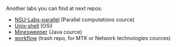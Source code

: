 Another labs you can find at next repos:
* [NSU-Labs-parallel](https://github.com/comiam/NSU-Labs-parallel) (Parallel computations cource)
* [Unix-shell](https://github.com/comiam/Unix-shell) (OSi)
* [Minesweeper](https://github.com/comiam/Minesweeper) (Java cource)
* [workflow](https://github.com/comiam/workflow) (trash repo, for MTK or Network technologies cources)

